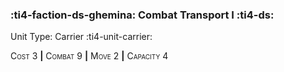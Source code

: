 ### :ti4-faction-ds-ghemina: **Combat Transport I** :ti4-ds:

Unit Type: Carrier :ti4-unit-carrier:

<span style="font-variant:small-caps;">Cost 3</span> __|__ <span style="font-variant:small-caps;">Combat 9</span> __|__ <span style="font-variant:small-caps;">Move 2</span> __|__ <span style="font-variant:small-caps;">Capacity 4</span>

